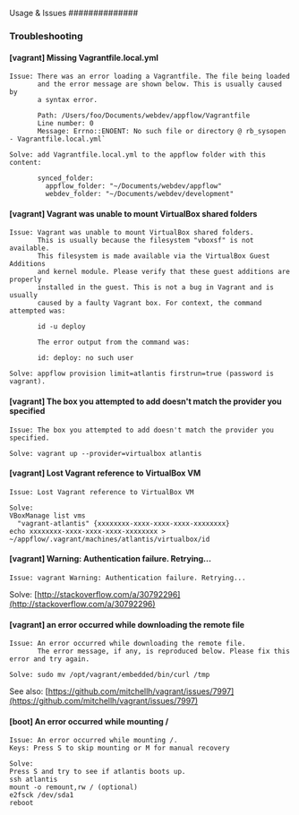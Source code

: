 Usage & Issues
##############


### Troubleshooting

#### [vagrant] Missing Vagrantfile.local.yml

```
Issue: There was an error loading a Vagrantfile. The file being loaded
       and the error message are shown below. This is usually caused by
       a syntax error.

       Path: /Users/foo/Documents/webdev/appflow/Vagrantfile
       Line number: 0
       Message: Errno::ENOENT: No such file or directory @ rb_sysopen - Vagrantfile.local.yml`

Solve: add Vagrantfile.local.yml to the appflow folder with this content:

       synced_folder:
         appflow_folder: "~/Documents/webdev/appflow"
         webdev_folder: "~/Documents/webdev/development"
```

#### [vagrant] Vagrant was unable to mount VirtualBox shared folders

```
Issue: Vagrant was unable to mount VirtualBox shared folders.
       This is usually because the filesystem "vboxsf" is not available.
       This filesystem is made available via the VirtualBox Guest Additions
       and kernel module. Please verify that these guest additions are properly
       installed in the guest. This is not a bug in Vagrant and is usually
       caused by a faulty Vagrant box. For context, the command attempted was:

       id -u deploy

       The error output from the command was:

       id: deploy: no such user

Solve: appflow provision limit=atlantis firstrun=true (password is vagrant).
```

#### [vagrant] The box you attempted to add doesn't match the provider you specified

```
Issue: The box you attempted to add doesn't match the provider you specified.

Solve: vagrant up --provider=virtualbox atlantis
```

#### [vagrant] Lost Vagrant reference to VirtualBox VM

```
Issue: Lost Vagrant reference to VirtualBox VM

Solve:
VBoxManage list vms
  "vagrant-atlantis" {xxxxxxxx-xxxx-xxxx-xxxx-xxxxxxxx}
echo xxxxxxxx-xxxx-xxxx-xxxx-xxxxxxxx > ~/appflow/.vagrant/machines/atlantis/virtualbox/id
```

#### [vagrant] Warning: Authentication failure. Retrying...

```
Issue: vagrant Warning: Authentication failure. Retrying...
```

Solve: [http://stackoverflow.com/a/30792296](http://stackoverflow.com/a/30792296)

#### [vagrant] an error occurred while downloading the remote file

```
Issue: An error occurred while downloading the remote file.
       The error message, if any, is reproduced below. Please fix this error and try again.

Solve: sudo mv /opt/vagrant/embedded/bin/curl /tmp
```

See also: [https://github.com/mitchellh/vagrant/issues/7997](https://github.com/mitchellh/vagrant/issues/7997)

#### [boot] An error occurred while mounting /

```
Issue: An error occurred while mounting /.
Keys: Press S to skip mounting or M for manual recovery

Solve:
Press S and try to see if atlantis boots up.
ssh atlantis
mount -o remount,rw / (optional)
e2fsck /dev/sda1
reboot
```



